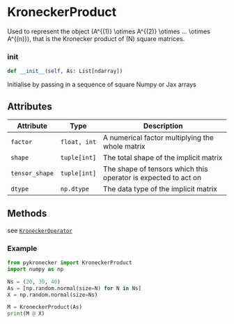 # KroneckerProduct

Used to represent the object \(A^{(1)} \otimes A^{(2)} \otimes ... \otimes A^{(n)}\), that is the Kronecker product of \(N\) square matrices.

### __init__

```python
def __init__(self, As: List[ndarray])
```


Initialise by passing in a sequence of square Numpy or Jax arrays


## Attributes

| Attribute      | Type         | Description                                                  |
| -------------- | ------------ | ------------------------------------------------------------ |
| `factor`       | `float, int` | A numerical factor multiplying the whole matrix              |
| `shape`        | `tuple[int]` | The total shape of the implicit matrix                       |
| `tensor_shape` | `tuple[int]` | The shape of tensors which this operator is expected to act on |
| `dtype`        | `np.dtype`   | The data type of the implicit matrix                         |



## Methods

see [`KroneckerOperator`](../kroneckeroperator)

### Example

```python
from pykronecker import KroneckerProduct
import numpy as np

Ns = (20, 30, 40)
As = [np.random.normal(size=N) for N in Ns]
X = np.random.normal(size=Ns)

M = KroneckerProduct(As)
print(M @ X)
```